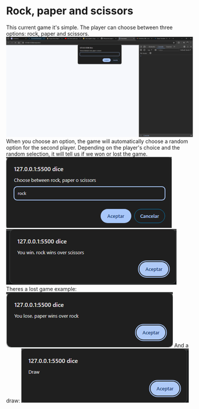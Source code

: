 # Rock, paper and scissors

This current game it's simple. The player can choose between three options: rock, paper and scissors.
![Alt text](image.png)
When you choose an option, the game will automatically choose a random option for the second player. Depending on the player's choice and the random selection, it will tell us if we won or lost the game.
![Alt text](image-1.png)
![Alt text](image-4.png)
Theres a lost game example:
![Alt text](image-3.png)
And a draw:
![Alt text](image-2.png)